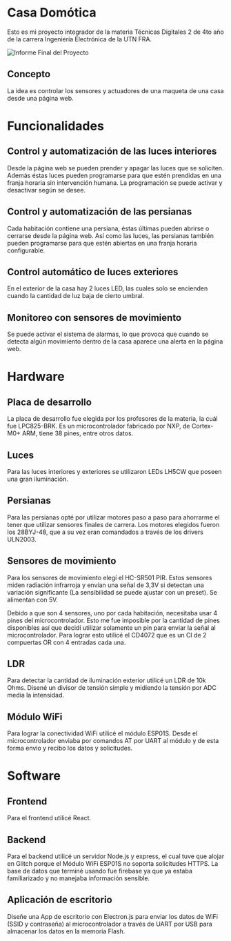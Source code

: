 # Casa Domótica
Esto es mi proyecto integrador de la materia Técnicas Digitales 2 de 4to año de la carrera Ingeniería Electrónica de la UTN FRA.

![Informe Final del Proyecto](https://drive.google.com/file/d/1HTl4FN6zS-q5GI3TRCP4-OzRvRgcNZSA/view?usp=sharing)

## Concepto

La idea es controlar los sensores y actuadores de una maqueta de una casa desde una página web.

# Funcionalidades

## Control y automatización de las luces interiores

Desde la página web se pueden prender y apagar las luces que se soliciten. Además éstas luces pueden programarse para que estén prendidas en una franja horaria sin intervención humana. La programación se puede activar y desactivar según se desee.

## Control y automatización de las persianas

Cada habitación contiene una persiana, éstas últimas pueden abrirse o cerrarse desde la página web. Así como las luces, las persianas también pueden programarse para que estén abiertas en una franja horaria configurable.

## Control automático de luces exteriores

En el exterior de la casa hay 2 luces LED, las cuales solo se encienden cuando la cantidad de luz baja de cierto umbral.

## Monitoreo con sensores de movimiento

Se puede activar el sistema de alarmas, lo que provoca que cuando se detecta algún movimiento dentro de la casa aparece una alerta en la página web.

# Hardware

## Placa de desarrollo

La placa de desarrollo fue elegida por los profesores de la materia, la cuál fue LPC825-BRK. Es un microcontrolador fabricado por NXP, de Cortex-M0+ ARM, tiene 38 pines, entre otros datos.

## Luces

Para las luces interiores y exteriores se utilizaron LEDs LH5CW que poseen una gran iluminación.

## Persianas

Para las persianas opté por utilizar motores paso a paso para ahorrarme el tener que utilizar sensores finales de carrera. Los motores elegidos fueron los 28BYJ-48, que a su vez eran comandados a través de los drivers ULN2003.

## Sensores de movimiento

Para los sensores de movimiento elegí el HC-SR501 PIR. Estos
sensores miden radiación infrarroja y envían una señal de 3,3V si detectan una variación significante (La sensibilidad se puede ajustar con un preset). Se alimentan con 5V.

Debido a que son 4 sensores, uno por cada
habitación, necesitaba usar 4 pines del microcontrolador.
Esto me fue imposible por la cantidad de pines
disponibles así que decidí utilizar solamente un pin para
enviar la señal al microcontrolador. Para lograr esto
utilicé el CD4072 que es un CI de 2 compuertas OR con
4 entradas cada una.

## LDR

Para detectar la cantidad de iluminación exterior utilicé un LDR de 10k Ohms. Disené un divisor de tensión simple y midiendo la tensión por ADC media la intensidad.

## Módulo WiFi

Para lograr la conectividad WiFi utilicé el módulo ESP01S. Desde el microcontrolador enviaba por comandos AT por UART al módulo y de esta forma envio y recibo los datos y solicitudes.

# Software

## Frontend

Para el frontend utilicé React.

## Backend

Para el backend utilicé un servidor Node.js y express, el cual tuve que alojar en Glitch porque el Módulo WiFi ESP01S no soporta solicitudes HTTPS. La base de datos que terminé usando fue firebase ya que ya estaba familiarizado y no manejaba información sensible.

## Aplicación de escritorio

Diseñe una App de escritorio con Electron.js para enviar los datos de WiFi (SSID y contraseña) al microcontrolador a través de UART por USB para almacenar los datos en la memoria Flash.


